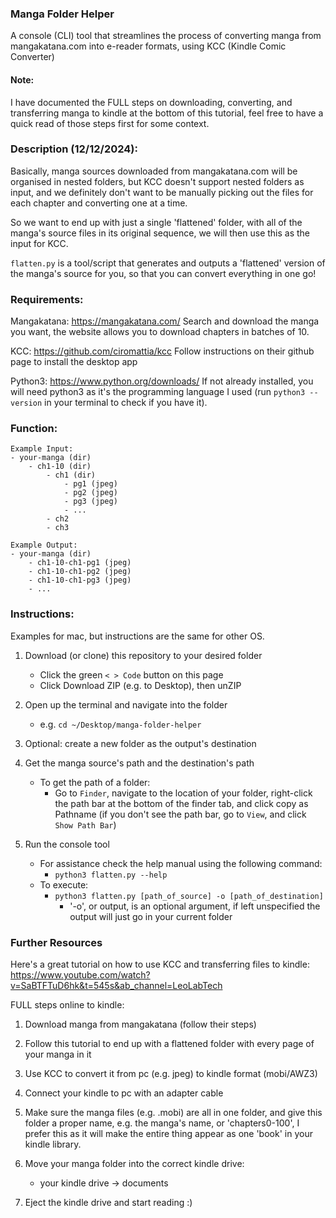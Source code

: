 ### Manga Folder Helper

A console (CLI) tool that streamlines the process of converting manga from mangakatana.com into 
e-reader formats, using KCC (Kindle Comic Converter)

#### Note:

I have documented the FULL steps on downloading, converting, and transferring manga to kindle at 
the bottom of this tutorial, feel free to have a quick read of those steps first for some context.

### Description (12/12/2024):

Basically, manga sources downloaded from mangakatana.com will be organised in nested folders, 
but KCC doesn't support nested folders as input, and we definitely don't want to be manually 
picking out the files for each chapter and converting one at a time.
 
So we want to end up with just a single 'flattened' folder, with all of the manga's source files 
in its original sequence, we will then use this as the input for KCC.

```flatten.py``` is a tool/script that generates and outputs a 'flattened' version of the manga's
source for you, so that you can convert everything in one go!


### Requirements:

Mangakatana: https://mangakatana.com/
Search and download the manga you want, the website allows you to download chapters in batches of 10.

KCC: https://github.com/ciromattia/kcc
Follow instructions on their github page to install the desktop app

Python3: https://www.python.org/downloads/
If not already installed, you will need python3 as it's the programming language I used 
(run ```python3 --version``` in your terminal to check if you have it).


### Function:

    Example Input:
    - your-manga (dir)
        - ch1-10 (dir) 
            - ch1 (dir)
                - pg1 (jpeg)
                - pg2 (jpeg)
                - pg3 (jpeg)
                - ...
            - ch2
            - ch3

    Example Output:
    - your-manga (dir)
        - ch1-10-ch1-pg1 (jpeg)
        - ch1-10-ch1-pg2 (jpeg)
        - ch1-10-ch1-pg3 (jpeg)
        - ...


### Instructions:
Examples for mac, but instructions are the same for other OS.

1. Download (or clone) this repository to your desired folder
    - Click the green ```< > Code``` button on this page
    - Click Download ZIP (e.g. to Desktop), then unZIP

2. Open up the terminal and navigate into the folder
    - e.g. ```cd ~/Desktop/manga-folder-helper```

3. Optional: create a new folder as the output's destination

4. Get the manga source's path and the destination's path
    - To get the path of a folder: 
        - Go to ```Finder```, navigate to the location of your folder, 
        right-click the path bar at the bottom of the finder tab, and click copy as Pathname 
        (if you don't see the path bar, go to ```View```, and click ```Show Path Bar```)

5. Run the console tool
    - For assistance check the help manual using the following command:
        - ```python3 flatten.py --help```
    - To execute:
        - ```python3 flatten.py [path_of_source] -o [path_of_destination]```
            - '-o', or output, is an optional argument, if left unspecified the output 
            will just go in your current folder

### Further Resources

Here's a great tutorial on how to use KCC and transferring files to kindle:
https://www.youtube.com/watch?v=SaBTFTuD6hk&t=545s&ab_channel=LeoLabTech

FULL steps online to kindle:

1. Download manga from mangakatana (follow their steps)
2. Follow this tutorial to end up with a flattened folder with every page of your manga in it
3. Use KCC to convert it from pc (e.g. jpeg) to kindle format (mobi/AWZ3)
4. Connect your kindle to pc with an adapter cable
5. Make sure the manga files (e.g. .mobi) are all in one folder, and give this folder a proper name, e.g. the manga's name, or 'chapters0-100', 
I prefer this as it will make the entire thing appear as one 'book' in your kindle library.

6. Move your manga folder into the correct kindle drive:
    -  your kindle drive -> documents
7. Eject the kindle drive and start reading :)

